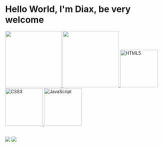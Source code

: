 # Hello World, I'm Diax, be very welcome

<table>
  <a href="https://github.com/Diax022">
  <img height="180em" src="https://github-readme-stats.vercel.app/api?username=Diax022&show_icons=true&theme=tokyonight&include_all_commits=true&count_private=true"/>
  <img height="180em" src="https://github-readme-stats.vercel.app/api/top-langs/?username=Diax022&layout=compact&langs_count=6&theme=tokyonight"/>
  <img src="https://img.icons8.com/color/2x/html-5.png" width="120" alt="HTML5">
  <img src="https://img.icons8.com/color/2x/css3.png" width="120" alt="CSS3">
  <img src="https://static.vecteezy.com/system/resources/previews/027/127/560/non_2x/javascript-logo-javascript-icon-transparent-free-png.png" width="120" alt="JavaScript">
</table>

<div> 


  <a href = "https://mail.google.com/mail/u/2/#inbox?compose=CllgCHrglzdxzrJbfNcKMRgwKKWkszQXGLTgzTlWmdGgTKJMhPprqvqVrHCcnSTxgfdSjbGRQzL">
  <img src="https://img.shields.io/badge/-Gmail-%23333?style=for-the-badge&logo=gmail&logoColor=white" target="_blank"></a>
  <a href="https://www.linkedin.com/in/rafaeldias022/" target="_blank"><img src="https://img.shields.io/badge/-LinkedIn-%230077B5?style=for-the-badge&logo=linkedin&logoColor=white" target="_blank"></a> 
</div>
